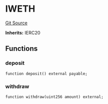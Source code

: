 # IWETH
[Git Source](https://github.com/Increment-Finance/peripheral-contracts/blob/fc86e744c6664e8852ac82787aa2f73b160e6a5d/contracts/interfaces/balancer/IVault.sol)

**Inherits:**
IERC20


## Functions
### deposit


```solidity
function deposit() external payable;
```

### withdraw


```solidity
function withdraw(uint256 amount) external;
```

